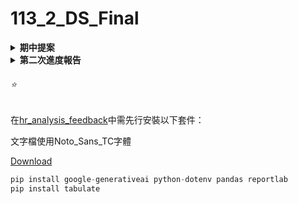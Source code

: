 # 113_2_DS_Final

<details>
  <summary><strong>期中提案</strong></summary>

  [提案影片 YouTube 連結](https://youtu.be/qAA3lzzANrg)
  
</details>


<details>
  <summary><strong>第二次進度報告</strong></summary>

  [影片 YouTube 連結](https://youtu.be/xobWjNFoGiE)
  
</details>

<h6>⭐️</h6>

在[hr_analysis_feedback](https://github.com/Lianin1/113_2_DS_Final/blob/main/hr_analysis_feedback.py)中需先行安裝以下套件：

文字檔使用Noto_Sans_TC字體

[Download](https://fonts.google.com/download/next-steps)

```python
pip install google-generativeai python-dotenv pandas reportlab
pip install tabulate

